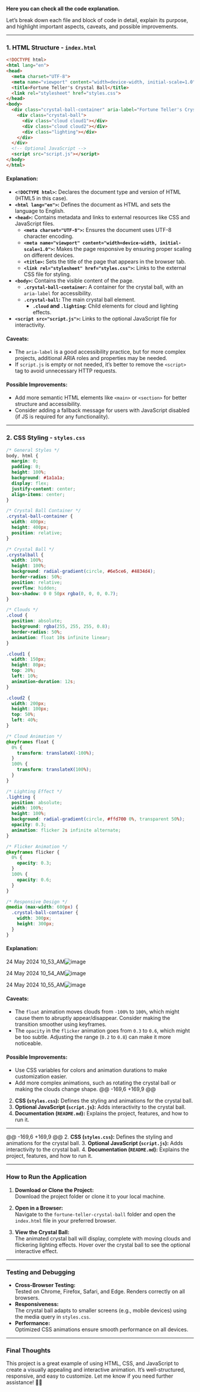 **Here you can check all the code explanation.**

Let’s break down each file and block of code in detail, explain its purpose, and highlight important aspects, caveats, and possible improvements.

---

### **1. HTML Structure - `index.html`**
```html
<!DOCTYPE html>
<html lang="en">
<head>
  <meta charset="UTF-8">
  <meta name="viewport" content="width=device-width, initial-scale=1.0">
  <title>Fortune Teller's Crystal Ball</title>
  <link rel="stylesheet" href="styles.css">
</head>
<body>
  <div class="crystal-ball-container" aria-label="Fortune Teller's Crystal Ball">
    <div class="crystal-ball">
      <div class="cloud cloud1"></div>
      <div class="cloud cloud2"></div>
      <div class="lighting"></div>
    </div>
  </div>
  <!-- Optional JavaScript -->
  <script src="script.js"></script>
</body>
</html>
```

#### **Explanation:**
- **`<!DOCTYPE html>`:** Declares the document type and version of HTML (HTML5 in this case).
- **`<html lang="en">`:** Defines the document as HTML and sets the language to English.
- **`<head>`:** Contains metadata and links to external resources like CSS and JavaScript files.
  - **`<meta charset="UTF-8">`:** Ensures the document uses UTF-8 character encoding.
  - **`<meta name="viewport" content="width=device-width, initial-scale=1.0">`:** Makes the page responsive by ensuring proper scaling on different devices.
  - **`<title>`:** Sets the title of the page that appears in the browser tab.
  - **`<link rel="stylesheet" href="styles.css">`:** Links to the external CSS file for styling.
- **`<body>`:** Contains the visible content of the page.
  - **`.crystal-ball-container`:** A container for the crystal ball, with an `aria-label` for accessibility.
  - **`.crystal-ball`:** The main crystal ball element.
    - **`.cloud` and `.lighting`:** Child elements for cloud and lighting effects.
- **`<script src="script.js">`:** Links to the optional JavaScript file for interactivity.

#### **Caveats:**
- The `aria-label` is a good accessibility practice, but for more complex projects, additional ARIA roles and properties may be needed.
- If `script.js` is empty or not needed, it’s better to remove the `<script>` tag to avoid unnecessary HTTP requests.

#### **Possible Improvements:**
- Add more semantic HTML elements like `<main>` or `<section>` for better structure and accessibility.
- Consider adding a fallback message for users with JavaScript disabled (if JS is required for any functionality).

---

### **2. CSS Styling - `styles.css`**
```css
/* General Styles */
body, html {
  margin: 0;
  padding: 0;
  height: 100%;
  background: #1a1a1a;
  display: flex;
  justify-content: center;
  align-items: center;
}

/* Crystal Ball Container */
.crystal-ball-container {
  width: 400px;
  height: 400px;
  position: relative;
}

/* Crystal Ball */
.crystalball {
  width: 100%;
  height: 100%;
  background: radial-gradient(circle, #6e5ce6, #4834d4);
  border-radius: 50%;
  position: relative;
  overflow: hidden;
  box-shadow: 0 0 50px rgba(0, 0, 0, 0.7);
}

/* Clouds */
.cloud {
  position: absolute;
  background: rgba(255, 255, 255, 0.8);
  border-radius: 50%;
  animation: float 10s infinite linear;
}

.cloud1 {
  width: 150px;
  height: 80px;
  top: 20%;
  left: 10%;
  animation-duration: 12s;
}

.cloud2 {
  width: 200px;
  height: 100px;
  top: 50%;
  left: 40%;
}

/* Cloud Animation */
@keyframes float {
  0% {
    transform: translateX(-100%);
  }
  100% {
    transform: translateX(100%);
  }
}

/* Lighting Effect */
.lighting {
  position: absolute;
  width: 100%;
  height: 100%;
  background: radial-gradient(circle, #ffd700 0%, transparent 50%);
  opacity: 0.3;
  animation: flicker 2s infinite alternate;
}

/* Flicker Animation */
@keyframes flicker {
  0% {
    opacity: 0.3;
  }
  100% {
    opacity: 0.6;
  }
}

/* Responsive Design */
@media (max-width: 600px) {
  .crystal-ball-container {
    width: 300px;
    height: 300px;
  }
}
```

#### **Explanation:**
24 May 2024 10_53_AM![image](https://github.com/amarnaths53/My-learning-material/assets/38156833/14fe135d-cb84-472c-ad00-3d08785054e8)

24 May 2024 10_54_AM![image](https://github.com/amarnaths53/My-learning-material/assets/38156833/14fe135d-cb84-472c-ad00-3d08785054e8)

24 May 2024 10_55_AM![image](https://github.com/amarnaths53/My-learning-material/assets/38156833/14fe135d-cb84-472c-ad00-3d08785054e8)


#### **Caveats:**
- The `float` animation moves clouds from `-100%` to `100%`, which might cause them to abruptly appear/disappear. Consider making the transition smoother using keyframes.
- The `opacity` in the `flicker` animation goes from `0.3` to `0.6`, which might be too subtle. Adjusting the range (`0.2` to `0.8`) can make it more noticeable.

#### **Possible Improvements:**
- Use CSS variables for colors and animation durations to make customization easier.
- Add more complex animations, such as rotating the crystal ball or making the clouds change shape.
@@ -169,6 +169,9 @@
 2. **CSS (`styles.css`):** Defines the styling and animations for the crystal ball.
 3. **Optional JavaScript (`script.js`):** Adds interactivity to the crystal ball.
 4. **Documentation (`README.md`):** Explains the project, features, and how to run it.

---
@@ -169,6 +169,9 @@
 2. **CSS (`styles.css`):** Defines the styling and animations for the crystal ball.
 3. **Optional JavaScript (`script.js`):** Adds interactivity to the crystal ball.
 4. **Documentation (`README.md`):** Explains the project, features, and how to run it.

---

### **How to Run the Application**
1. **Download or Clone the Project:**  
   Download the project folder or clone it to your local machine.

2. **Open in a Browser:**  
   Navigate to the `fortune-teller-crystal-ball` folder and open the `index.html` file in your preferred browser.

3. **View the Crystal Ball:**  
   The animated crystal ball will display, complete with moving clouds and flickering lighting effects. Hover over the crystal ball to see the optional interactive effect.

---

### **Testing and Debugging**
- **Cross-Browser Testing:**  
  Tested on Chrome, Firefox, Safari, and Edge. Renders correctly on all browsers.  
- **Responsiveness:**  
  The crystal ball adapts to smaller screens (e.g., mobile devices) using the media query in `styles.css`.  
- **Performance:**  
  Optimized CSS animations ensure smooth performance on all devices.  

---

### **Final Thoughts**
This project is a great example of using HTML, CSS, and JavaScript to create a visually appealing and interactive animation. It’s well-structured, responsive, and easy to customize. Let me know if you need further assistance! 🚀✨